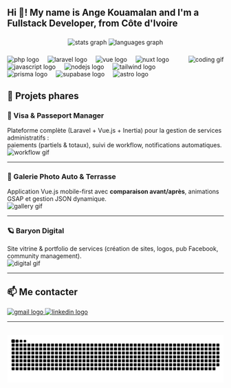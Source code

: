 <h2 align="left">Hi 👋! My name is Ange Kouamalan and I'm a Fullstack Developer, from Côte d'Ivoire</h2>

###

<div align="center">
  <img src="https://github-readme-stats.vercel.app/api?username=tonusername&hide_title=false&hide_rank=false&show_icons=true&include_all_commits=true&count_private=true&disable_animations=false&theme=radical&locale=fr&hide_border=false" height="150" alt="stats graph"  />
  <img src="https://github-readme-stats.vercel.app/api/top-langs?username=tonusername&locale=fr&hide_title=false&layout=compact&card_width=320&langs_count=6&theme=radical&hide_border=false" height="150" alt="languages graph"  />
</div>

###

<img align="right" height="150" src="https://media.giphy.com/media/qgQUggAC3Pfv687qPC/giphy.gif" alt="coding gif" />

###

<div align="left">
  <img src="https://cdn.jsdelivr.net/gh/devicons/devicon/icons/php/php-original.svg" height="30" alt="php logo"  />
  <img width="12" />
  <img src="https://cdn.jsdelivr.net/gh/devicons/devicon/icons/laravel/laravel-plain-wordmark.svg" height="30" alt="laravel logo"  />
  <img width="12" />
  <img src="https://cdn.jsdelivr.net/gh/devicons/devicon/icons/vuejs/vuejs-original.svg" height="30" alt="vue logo"  />
  <img width="12" />
  <img src="https://cdn.jsdelivr.net/gh/devicons/devicon/icons/nuxtjs/nuxtjs-original.svg" height="30" alt="nuxt logo"  />
  <img width="12" />
  <img src="https://cdn.jsdelivr.net/gh/devicons/devicon/icons/javascript/javascript-original.svg" height="30" alt="javascript logo"  />
  <img width="12" />
  <img src="https://cdn.jsdelivr.net/gh/devicons/devicon/icons/nodejs/nodejs-original.svg" height="30" alt="nodejs logo"  />
  <img width="12" />
  <img src="https://cdn.jsdelivr.net/gh/devicons/devicon/icons/tailwindcss/tailwindcss-plain.svg" height="30" alt="tailwind logo"  />
  <img width="12" />
  <img src="https://cdn.jsdelivr.net/gh/devicons/devicon/icons/prisma/prisma-original.svg" height="30" alt="prisma logo"  />
  <img width="12" />
  <img src="https://cdn.jsdelivr.net/gh/devicons/devicon/icons/supabase/supabase-original.svg" height="30" alt="supabase logo"  />
  <img width="12" />
  <img src="https://cdn.jsdelivr.net/gh/devicons/devicon/icons/astro/astro-original.svg" height="30" alt="astro logo"  />
</div>

###

## 🚀 Projets phares  

### 🛂 Visa & Passeport Manager  
Plateforme complète (Laravel + Vue.js + Inertia) pour la gestion de services administratifs :  
paiements (partiels & totaux), suivi de workflow, notifications automatiques.  
<img src="https://media.giphy.com/media/du3J3cXyzhj75IOgvA/giphy.gif" width="500" alt="workflow gif" />

---

### 🚗 Galerie Photo Auto & Terrasse  
Application Vue.js mobile-first avec **comparaison avant/après**, animations GSAP et gestion JSON dynamique.  
<img src="https://media.giphy.com/media/xT9IgzoKnwFNmISR8I/giphy.gif" width="500" alt="gallery gif" />

---

### 🪐 Baryon Digital  
Site vitrine & portfolio de services (création de sites, logos, pub Facebook, community management).  
<img src="https://media.giphy.com/media/26n6WywJyh39n1pBu/giphy.gif" width="500" alt="digital gif" />

---

## 📫 Me contacter
<a href="mailto:tonemail@gmail.com">
  <img src="https://img.shields.io/static/v1?message=Gmail&logo=gmail&label=&color=D14836&logoColor=white&labelColor=&style=for-the-badge" height="35" alt="gmail logo"  />
</a>
<a href="https://linkedin.com/in/tonlinkedin" target="_blank">
  <img src="https://img.shields.io/static/v1?message=LinkedIn&logo=linkedin&label=&color=0077B5&logoColor=white&labelColor=&style=for-the-badge" height="35" alt="linkedin logo"  />
</a>

---

<br clear="both">

<img src="https://raw.githubusercontent.com/Platane/snk/output/github-contribution-grid-snake.svg" alt="Snake animation" />

###

